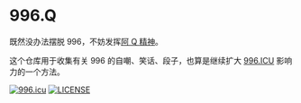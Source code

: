 # 996.Q
既然没办法摆脱 996，不妨发挥[阿 Q 精神](https://zh.wikipedia.org/wiki/%E7%B2%BE%E7%A5%9E%E8%83%9C%E5%88%A9%E6%B3%95)。

这个仓库用于收集有关 996 的自嘲、笑话、段子，也算是继续扩大 [996.ICU](https://github.com/996icu/996.ICU) 影响力的一个方法。

[![996.icu](https://img.shields.io/badge/link-996.icu-red.svg)](https://996.icu)
[![LICENSE](https://img.shields.io/badge/license-Anti%20996-blue.svg)](https://github.com/996icu/996.ICU/blob/master/LICENSE)

